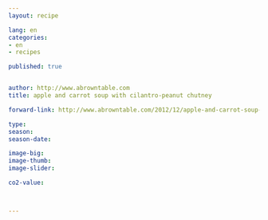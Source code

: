```yaml
---
layout: recipe

lang: en
categories:
- en
- recipes

published: true


author: http://www.abrowntable.com
title: apple and carrot soup with cilantro-peanut chutney

forward-link: http://www.abrowntable.com/2012/12/apple-and-carrot-soup-with-cilantro.html

type: 
season: 
season-date:  

image-big: 
image-thumb: 
image-slider: 

co2-value: 



---
```


